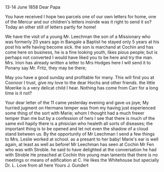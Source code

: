  13-14 June 1858
Dear Papa

You have received I hope two parcels one of our own letters for home, one of the Mercur and our children's letters insinde was it right to send it so? Today an other still of letters partly for home!

We have the visit of a young Mr. Leechman the son of a Missionary who was formerly 20 years ago in Bangale a Baptist he stayed only 5 years at his post his wife having become sick. the son is marchand at Cochin and has come here on business, he is a fine looking youth, likes pious people; but is perhaps not converted I would have liked you to be here and try the man. 
Mrs. Irion has already written a letter to Mrs Hodges here I will send it to Ponany say Mr. Fritz, they may be there;

May you have a good sunday and profitable for many. This will find you at Coonoor I trust, give my love to the dear Hochs and other friends. the little Moerike is a very delicat child I hear. Nothing has come from Carr for a long time is it not?

Your dear letter of the 11 came yesterday evening and gave us joye; My hurried jugment on Hermans temper was from my having just experienced some thing of the sort with Marie; whom I thought had a much freeer temper than me but by a confession of hers I see that there is much of the same evil hapily there is a phisician who healeth all sorts of diseases; the important thing is to be opened and let not even the shadow of a cloud stand between us. By the opportunity of Mr Leechman I send a few things to Mrs. Leslie worked at school. as a presant to her baby! Marie's ear is well again, at least as well as before! Mr Leechman has seen at Cochin Mr Fen who was with Stroble. he said to have delighted at the conversation he had with Stroble He preached at Cochin this young man laments that there is no meetings or means of edification at C. He likes the Whitehouse but specially Dr. L. Love from all here
 Yours J. Gundert

